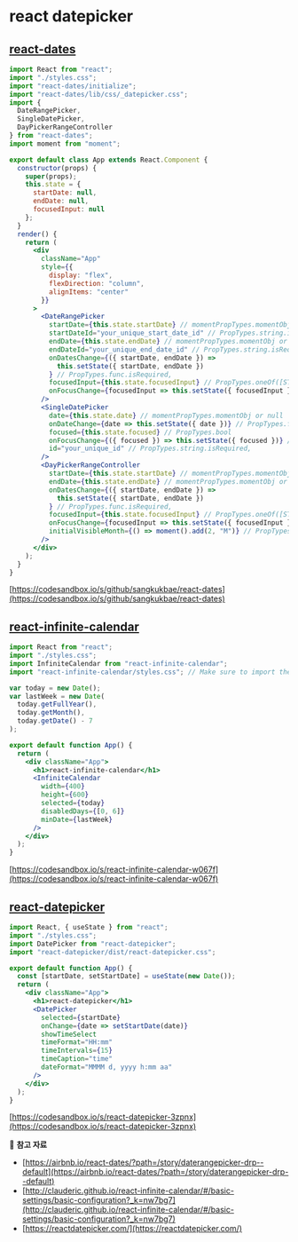 # react datepicker

## [react-dates](https://github.com/airbnb/react-dates)

```jsx
import React from "react";
import "./styles.css";
import "react-dates/initialize";
import "react-dates/lib/css/_datepicker.css";
import {
  DateRangePicker,
  SingleDatePicker,
  DayPickerRangeController
} from "react-dates";
import moment from "moment";

export default class App extends React.Component {
  constructor(props) {
    super(props);
    this.state = {
      startDate: null,
      endDate: null,
      focusedInput: null
    };
  }
  render() {
    return (
      <div
        className="App"
        style={{
          display: "flex",
          flexDirection: "column",
          alignItems: "center"
        }}
      >
        <DateRangePicker
          startDate={this.state.startDate} // momentPropTypes.momentObj or null,
          startDateId="your_unique_start_date_id" // PropTypes.string.isRequired,
          endDate={this.state.endDate} // momentPropTypes.momentObj or null,
          endDateId="your_unique_end_date_id" // PropTypes.string.isRequired,
          onDatesChange={({ startDate, endDate }) =>
            this.setState({ startDate, endDate })
          } // PropTypes.func.isRequired,
          focusedInput={this.state.focusedInput} // PropTypes.oneOf([START_DATE, END_DATE]) or null,
          onFocusChange={focusedInput => this.setState({ focusedInput })} // PropTypes.func.isRequired,
        />
        <SingleDatePicker
          date={this.state.date} // momentPropTypes.momentObj or null
          onDateChange={date => this.setState({ date })} // PropTypes.func.isRequired
          focused={this.state.focused} // PropTypes.bool
          onFocusChange={({ focused }) => this.setState({ focused })} // PropTypes.func.isRequired
          id="your_unique_id" // PropTypes.string.isRequired,
        />
        <DayPickerRangeController
          startDate={this.state.startDate} // momentPropTypes.momentObj or null,
          endDate={this.state.endDate} // momentPropTypes.momentObj or null,
          onDatesChange={({ startDate, endDate }) =>
            this.setState({ startDate, endDate })
          } // PropTypes.func.isRequired,
          focusedInput={this.state.focusedInput} // PropTypes.oneOf([START_DATE, END_DATE]) or null,
          onFocusChange={focusedInput => this.setState({ focusedInput })} // PropTypes.func.isRequired,
          initialVisibleMonth={() => moment().add(2, "M")} // PropTypes.func or null,
        />
      </div>
    );
  }
}
```

[https://codesandbox.io/s/github/sangkukbae/react-dates](https://codesandbox.io/s/github/sangkukbae/react-dates)


## [react-infinite-calendar](https://github.com/clauderic/react-infinite-calendar)

```jsx
import React from "react";
import "./styles.css";
import InfiniteCalendar from "react-infinite-calendar";
import "react-infinite-calendar/styles.css"; // Make sure to import the default stylesheet

var today = new Date();
var lastWeek = new Date(
  today.getFullYear(),
  today.getMonth(),
  today.getDate() - 7
);

export default function App() {
  return (
    <div className="App">
      <h1>react-infinite-calendar</h1>
      <InfiniteCalendar
        width={400}
        height={600}
        selected={today}
        disabledDays={[0, 6]}
        minDate={lastWeek}
      />
    </div>
  );
}
```

[https://codesandbox.io/s/react-infinite-calendar-w067f](https://codesandbox.io/s/react-infinite-calendar-w067f)

## [react-datepicker](https://github.com/Hacker0x01/react-datepicker)

```jsx
import React, { useState } from "react";
import "./styles.css";
import DatePicker from "react-datepicker";
import "react-datepicker/dist/react-datepicker.css";

export default function App() {
  const [startDate, setStartDate] = useState(new Date());
  return (
    <div className="App">
      <h1>react-datepicker</h1>
      <DatePicker
        selected={startDate}
        onChange={date => setStartDate(date)}
        showTimeSelect
        timeFormat="HH:mm"
        timeIntervals={15}
        timeCaption="time"
        dateFormat="MMMM d, yyyy h:mm aa"
      />
    </div>
  );
}
```

[https://codesandbox.io/s/react-datepicker-3zpnx](https://codesandbox.io/s/react-datepicker-3zpnx)


:memo: **참고 자료**

* [https://airbnb.io/react-dates/?path=/story/daterangepicker-drp--default](https://airbnb.io/react-dates/?path=/story/daterangepicker-drp--default)
* [http://clauderic.github.io/react-infinite-calendar/#/basic-settings/basic-configuration?_k=nw7bg7](http://clauderic.github.io/react-infinite-calendar/#/basic-settings/basic-configuration?_k=nw7bg7)
* [https://reactdatepicker.com/](https://reactdatepicker.com/)


